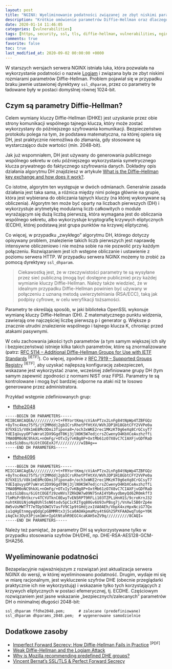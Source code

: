 ```yaml
---
layout: post
title: "NGINX: Wyeliminowanie podatności związanej ze zbyt niskimi parametrami DH"
description: "Krótkie omówienie parametrów Diffie-Hellman oraz dlaczego ich odpowiedni dobór jest tak istotny w komunikacji SSL/TLS."
date: 2020-01-14 11:46:05
categories: [vulnerabilities]
tags: [https, security, ssl, tls, diffie-hellman, vulnerabilities, nginx]
comments: true
favorite: false
toc: true
last_modified_at: 2020-09-02 00:00:00 +0000
---
```


W starszych wersjach serwera NGINX istniała luka, która pozwalała na wykorzystanie podatności o nazwie [Logjam](https://weakdh.org) i związana była ze zbyt niskimi rozmiarami parametrów Diffie-Hellman. Problem pojawiał się w przypadku braku jawnie ustawionej dyrektywy `ssl_dhparam`, przez co parametry te ładowane były w postaci domyślnej równej 1024-bit.

## Czym są parametry Diffie-Hellman?

Celem wymiany kluczy Diffie-Hellman (DHKE) jest uzyskanie przez obie strony komunikacji wspólnego tajnego klucza, który może zostać wykorzystany do późniejszego szyfrowania komunikacji. Bezpieczeństwo protokołu polega na tym, że podstawa matematyczna, na której opiera się DH, jest praktycznie niemożliwa do złamania, gdy stosowane są wystarczająco duże wartości (min. 2048-bit).

Jak już wspomniałem, DH jest używany do generowania publicznego wspólnego sekretu w celu późniejszego wykorzystania symetrycznego klucza prywatnego do faktycznego szyfrowania danych. Dokładny opis działania algorytmu DH znajdziesz w artykule [What is the Diffie–Hellman key exchange and how does it work?](https://www.comparitech.com/blog/information-security/diffie-hellman-key-exchange/).

Co istotne, algorytm ten występuje w dwóch odmianach. Generalnie zasada działania jest taka sama, a różnica między nimi polega głównie na grupie, która jest wybierana do obliczania tajnych kluczy (na której wykonywane są obliczenia). Algorytm ten może być oparty na liczbach pierwszych (DH) i wykorzystuje arytmetykę modularną liczb całkowitych o module wyrażającym się dużą liczbą pierwszą, która wymagana jest do obliczania wspólnego sekretu, albo wykorzystuje kryptografię krzywych eliptycznych (ECDH), której podstawą jest grupa punktów na krzywej eliptycznej.

Co więcej, w przypadku „zwykłego” algorytmu DH, którego dotyczy opisywany problem, znalezienie takich liczb pierwszych jest naprawdę intensywne obliczeniowo i nie można sobie na nie pozwolić przy każdym połączeniu. Rozwiązaniem jest ich wstępne obliczanie i ustawienie z poziomu serwera HTTP. W przypadku serwera NGINX możemy to zrobić za pomocą dyrektywy `ssl_dhparam`.

  > Ciekawostką jest, że w rzeczywistości parametry te są wysyłane przez sieć publiczną (mogą być dostępne publicznie) przy każdej wymianie kluczy Diffie-Hellman. Należy także wiedzieć, że w idealnym przypadku Diffie-Hellman powinien być używany w połączeniu z uznaną metodą uwierzytelniania (RSA/ECC), taką jak podpisy cyfrowe, w celu weryfikacji tożsamości.

Parametry te określają sposób, w jaki biblioteka OpenSSL wykonuje wymianę kluczy Diffie-Hellman (DH). Z matematycznego punktu widzenia, zawierają one najczęściej liczbę pierwszą <span class="h-b">p</span> i generator <span class="h-b">g</span>. Większe <span class="h-b">p</span> znacznie utrudni znalezienie wspólnego i tajnego klucza <span class="h-b">K</span>, chroniąc przed atakami pasywnymi.

W celu zachowania jakości tych parametrów (a tym samym większej ich siły i bezpieczeństwa) istnieje kilka takich parametrów, które są znormalizowane (patrz: [RFC 5114 – Additional Diffie-Hellman Groups for Use with IETF Standards](https://tools.ietf.org/html/rfc5114) <sup>[IETF]</sup>). Co więcej, zgodnie z [RFC 7919 – Supported Groups Registry](https://tools.ietf.org/html/rfc7919#appendix-A) <sup>[IETF]</sup>, aby uzyskać najlepszą konfigurację zabezpieczeń, wskazane jest wykorzystać znane, wcześniej zdefiniowane grupy DH (tym samym zapewnić zgodności z normami NIST oraz FIPS). Parametry te są kontrolowane i mogą być bardziej odporne na ataki niż te losowo generowane przez administratora.

Przykład wstępnie zdefiniowanych grup:

- [ffdhe2048](https://ssl-config.mozilla.org/ffdhe2048.txt)

```
-----BEGIN DH PARAMETERS-----
MIIBCAKCAQEA//////////+t+FRYortKmq/cViAnPTzx2LnFg84tNpWp4TZBFGQz
+8yTnc4kmz75fS/jY2MMddj2gbICrsRhetPfHtXV/WVhJDP1H18GbtCFY2VVPe0a
87VXE15/V8k1mE8McODmi3fipona8+/och3xWKE2rec1MKzKT0g6eXq8CrGCsyT7
YdEIqUuyyOP7uWrat2DX9GgdT0Kj3jlN9K5W7edjcrsZCwenyO4KbXCeAvzhzffi
7MA0BM0oNC9hkXL+nOmFg/+OTxIy7vKBg8P+OxtMb61zO7X8vC7CIAXFjvGDfRaD
ssbzSibBsu/6iGtCOGEoXJf//////////wIBAg==
-----END DH PARAMETERS-----
```

- [ffdhe4096](https://ssl-config.mozilla.org/ffdhe4096.txt)

```
-----BEGIN DH PARAMETERS-----
MIICCAKCAgEA//////////+t+FRYortKmq/cViAnPTzx2LnFg84tNpWp4TZBFGQz
+8yTnc4kmz75fS/jY2MMddj2gbICrsRhetPfHtXV/WVhJDP1H18GbtCFY2VVPe0a
87VXE15/V8k1mE8McODmi3fipona8+/och3xWKE2rec1MKzKT0g6eXq8CrGCsyT7
YdEIqUuyyOP7uWrat2DX9GgdT0Kj3jlN9K5W7edjcrsZCwenyO4KbXCeAvzhzffi
7MA0BM0oNC9hkXL+nOmFg/+OTxIy7vKBg8P+OxtMb61zO7X8vC7CIAXFjvGDfRaD
ssbzSibBsu/6iGtCOGEfz9zeNVs7ZRkDW7w09N75nAI4YbRvydbmyQd62R0mkff3
7lmMsPrBhtkcrv4TCYUTknC0EwyTvEN5RPT9RFLi103TZPLiHnH1S/9croKrnJ32
nuhtK8UiNjoNq8Uhl5sN6todv5pC1cRITgq80Gv6U93vPBsg7j/VnXwl5B0rZp4e
8W5vUsMWTfT7eTDp5OWIV7asfV9C1p9tGHdjzx1VA0AEh/VbpX4xzHpxNciG77Qx
iu1qHgEtnmgyqQdgCpGBMMRtx3j5ca0AOAkpmaMzy4t6Gh25PXFAADwqTs6p+Y0K
zAqCkc3OyX3Pjsm1Wn+IpGtNtahR9EGC4caKAH5eZV9q//////////8CAQI=
-----END DH PARAMETERS-----
```

Należy też pamiętać, że parametry DH są wykorzystywane tylko w przypadku stosowania szyfrów DH/DHE, np. <span class="h-b">DHE-RSA-AES128-GCM-SHA256</span>.

## Wyeliminowanie podatności

Bezapelacyjnie najważniejszym z rozwiązań jest aktualizacja serwera NGINX do wersji, w której wyeliminowano podatność. Drugim, wydaje mi się w miarę racjonalnym, jest wykluczenie szyfrów DHE (obecnie przeglądarki praktycznie ich nie wykorzystują) i wskazanie tylko tych korzystających z krzywych eliptycznych w postaci efemerycznej, tj. ECDHE. Częściowym rozwiązaniem jest jasne wskazanie „bezpiecznych/zalecanych” parametrów DH o minimalnej długości 2048-bit:

```nginx
ssl_dhparam ffdhe2048.pem;      # zalecane (predefiniowane)
ssl_dhparam dhparams_2048.pem;  # wygenerowane samodzielnie
```

## Dodatkowe zasoby

- [Imperfect Forward Secrecy: How Diffie-Hellman Fails in Practice](https://weakdh.org/imperfect-forward-secrecy-ccs15.pdf) <sup>[PDF]</sup>
- [Weak Diffie-Hellman and the Logjam Attack](https://weakdh.org)
- [Why is Mozilla recommending predefined DHE groups?](https://security.stackexchange.com/questions/149811/why-is-mozilla-recommending-predefined-dhe-groups)
- [Vincent Bernat’s SSL/TLS & Perfect Forward Secrecy](https://vincent.bernat.ch/en/blog/2011-ssl-perfect-forward-secrecy)
